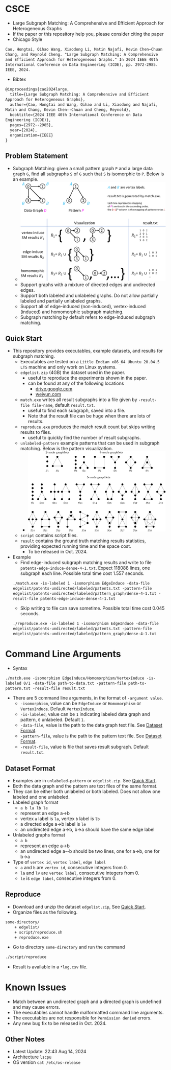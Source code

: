 # CSCE
* Large Subgraph Matching: A Comprehensive and Efficient Approach for Heterogeneous Graphs
* If the paper or this repository help you, please consider citing the paper
* Chicago Style
```
Cao, Hongtai, Qihao Wang, Xiaodong Li, Matin Najafi, Kevin Chen–Chuan Chang, and Reynold Cheng. "Large Subgraph Matching: A Comprehensive and Efficient Approach for Heterogeneous Graphs." In 2024 IEEE 40th International Conference on Data Engineering (ICDE), pp. 2972-2985. IEEE, 2024.
```
* Bibtex
```
@inproceedings{cao2024large,
  title={Large Subgraph Matching: A Comprehensive and Efficient Approach for Heterogeneous Graphs},
  author={Cao, Hongtai and Wang, Qihao and Li, Xiaodong and Najafi, Matin and Chang, Kevin Chen--Chuan and Cheng, Reynold},
  booktitle={2024 IEEE 40th International Conference on Data Engineering (ICDE)},
  pages={2972--2985},
  year={2024},
  organization={IEEE}
}
```


## Problem Statement
* Subgraph Matching: given a small pattern graph ``P`` and a large data graph ``G``, find all subgraphs ``S`` of ``G`` such that ``S`` is isomorphic to ``P``. Below is an example.
    + ![ScreenShot](image/subgraph-matching-example.png)
    + Support graphs with a mixture of directed edges and undirected edges.
    + Support both labeled and unlabeled graphs. Do not allow partially labeled and partially unlabeled graphs.
    + Support all of edge-induced (non-induced), vertex-induced (induced) and homomorphic subgraph matching.
    + Subgraph matching by default refers to edge-induced subgraph matching.


## Quick Start
* This repository provides executables, example datasets, and results for subgraph matching.
    + Executables are tested on a ``Little Endian x86_64 Ubuntu 20.04.5 LTS`` machine and only work on Linux systems.
    + ``edgelist.zip`` (4GB) the dataset used in the paper.
        - useful to reproduce the experiments shown in the paper.
        - can be found at any of the following locations
            * [drive.google.com](https://drive.google.com/file/d/1DIVcRkP0dO59-IG09RSOBrMAjOLeBpMk/view?usp=sharing)
            * [weiyun.com](https://share.weiyun.com/V2ydREex)
    + ``match.exe`` writes all result subgraphs into a file given by ``-result-file file-name``, default ``result.txt``.
        - useful to find each subgraph, saved into a file.
        - Note that the result file can be huge when there are lots of results.
    + ``reproduce.exe`` produces the match result count but skips writing results to files.
        - useful to quickly find the number of result subgraphs.
    + ``unlabeled-pattern`` example patterns that can be used in subgraph matching. Below is the pattern visualization.
        - ![ScreenShot](image/unlabeled-pattern.png)
    + ``script`` contains script files.
    + ``result`` contains the ground truth matching results statistics, providing expected running time and the space cost.
        - To be released in Oct. 2024.
* Example
    + Find edge-induced subgraph matching results and write to file ``patents-edge-induce-dense-4-1.txt``. Expect 118088 lines, one subgraph each line. Possible total time cost 1.557 seconds.
    ```
    ./match.exe -is-labeled 1 -isomorphism EdgeInduce -data-file edgelist/patents-undirected/labeled/patents.txt -pattern-file edgelist/patents-undirected/labeled/pattern_graph/dense-4-1.txt -result-file patents-edge-induce-dense-4-1.txt
    ```
    + Skip writing to file can save sometime. Possible total time cost 0.045 seconds.
    ```
    ./reproduce.exe -is-labeled 1 -isomorphism EdgeInduce -data-file edgelist/patents-undirected/labeled/patents.txt -pattern-file edgelist/patents-undirected/labeled/pattern_graph/dense-4-1.txt
    ```


# Command Line Arguments
* Syntax
```
./match.exe -isomorphism EdgeInduce/Homomorphism/VertexInduce -is-labeled 0/1 -data-file path-to-data.txt -pattern-file path-to-pattern.txt -result-file result.txt
```
* There are 5 command line arguments, in the format of ``-argument value``.
    + ``-isomorphism``, value can be ``EdgeInduce`` or ``Homomorphism`` or ``VertexInduce``. Default ``VertexInduce``.
    + ``-is-labeled``, value can be ``1`` indicating labeled data graph and pattern, ``0`` unlabeled. Default ``1``.
    + ``-data-file``, value is the path to the data graph text file. See [Dataset Format](#dataset-format).
    + ``-pattern-file``, value is the path to the pattern text file. See [Dataset Format](#dataset-format).
    + ``-result-file``, value is file that saves result subgraph. Default ``result.txt``.


## Dataset Format
* Examples are in ``unlabeled-pattern`` or ``edgelist.zip``. See [Quick Start](#quick-start).
* Both the data graph and the pattern are text files of the same format.
* They can be either both unlabeled or both labeled. Does not allow one labeled and one unlabeled.
* Labeled graph format
    - ``a b la lb le``
    - represent an edge a->b
    - vertex ``a`` label is ``la``, vertex ``b`` label is ``lb``
    - a directed edge a->b label is ``le``
    - an undirected edge a->b, b->a should have the same edge label
* Unlabeled graphs format
    - ``a b``
    - represent an edge a->b
    - an undirected edge a--b should be two lines, one for a->b, one for b->a
* Type of ``vertex id``, ``vertex label``, ``edge label``
    - ``a`` and ``b`` are ``vertex id``, consecutive integers from 0.
    - ``la`` and ``lv`` are ``vertex label``, consecutive integers from 0.
    - ``le`` is ``edge label``, consecutive integers from 0.


## Reproduce
* Download and unzip the dataset ``edgelist.zip``, See [Quick Start](#quick-start).
* Organize files as the following.
```
some-directory/
    + edgelist/
    + script/reproduce.sh
    + reproduce.exe
```
* Go to directory ``some-directory`` and run the command
```bash
./script/reproduce
```
* Result is available in a ``*log.csv`` file.


# Known Issues
* Match between an undirected graph and a directed graph is undefined and may cause errors.
* The executables cannot handle malformatted command line arguments.
* The executables are not responsible for ``Permission denied`` errors.
* Any new bug fix to be released in Oct. 2024.


## Other Notes
* Latest Update: 22:43 Aug 14, 2024
* Architecture ``lscpu``
* OS version ``cat /etc/os-release``

